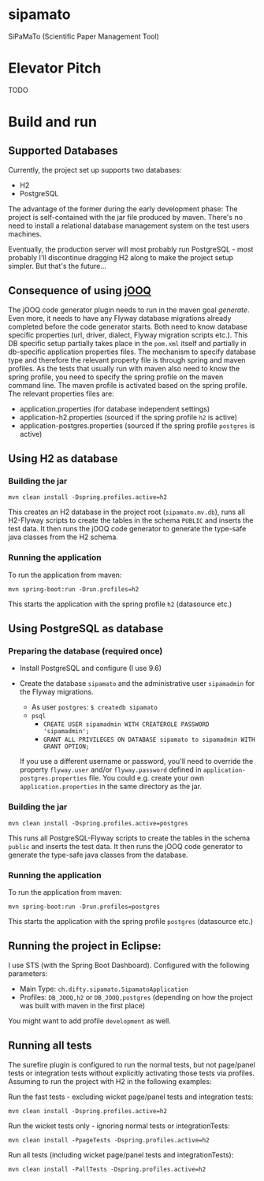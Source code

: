 # sipamato

SiPaMaTo (Scientific Paper Management Tool)

# Elevator Pitch

TODO

# Build and run

## Supported Databases

Currently, the project set up supports two databases:

* H2
* PostgreSQL

The advantage of the former during the early development phase: The project is self-contained with the jar file produced by maven. There's no need to install a relational database management system on the test users machines.

Eventually, the production server will most probably run PostgreSQL - most probably I'll discontinue dragging H2 along to make the project setup simpler. But that's the future...

## Consequence of using [jOOQ](https://www.jooq.org/)

The jOOQ code generator plugin needs to run in the maven goal _generate_. Even more, it needs to have any Flyway database migrations already completed before the code generator starts. Both need to know database specific properties (url, driver, dialect, Flyway migration scripts etc.). This DB specific setup partially takes place in the `pom.xml` itself and partially in db-specific application properties files. The mechanism to specify database type and therefore the relevant property file is through spring and maven profiles. As the tests that usually run with maven also need to know the spring profile, you need to specify the spring profile on the maven command line. The maven profile is activated based on the spring profile. The relevant properties files are:

* application.properties (for database independent settings)
* application-h2.properties (sourced if the spring profile `h2` is active)
* application-postgres.properties (sourced if the spring profile `postgres` is active)

## Using H2 as database

### Building the jar

`mvn clean install -Dspring.profiles.active=h2`

This creates an H2 database in the project root (`sipamato.mv.db`), runs all H2-Flyway scripts to create the tables in the schema `PUBLIC` and inserts the test data. It then runs the jOOQ code generator to generate the type-safe java classes from the H2 schema.

### Running the application

To run the application from maven:

`mvn spring-boot:run -Drun.profiles=h2`

This starts the application with the spring profile `h2` (datasource etc.)

## Using PostgreSQL as database

### Preparing the database (required once)

* Install PostgreSQL and configure (I use 9.6)
* Create the database `sipamato` and the administrative user `sipamadmin` for the Flyway migrations.
  * As user `postgres`:
    `$ createdb sipamato`
  * `psql`
    * `CREATE USER sipamadmin WITH CREATEROLE PASSWORD 'sipamadmin';`
    * `GRANT ALL PRIVILEGES ON DATABASE sipamato to sipamadmin WITH GRANT OPTION;`
    
  If you use a different username or password, you'll need to override the property `flyway.user` and/or `flyway.password` defined in `application-postgres.properties` file. You could e.g. create your own `application.properties` in the same directory as the jar.
    
### Building the jar

`mvn clean install -Dspring.profiles.active=postgres`

This runs all PostgreSQL-Flyway scripts to create the tables in the schema `public` and inserts the test data. It then runs the jOOQ code generator to generate the type-safe java classes from the database.

### Running the application

To run the application from maven:

`mvn spring-boot:run -Drun.profiles=postgres`

This starts the application with the spring profile `postgres` (datasource etc.)


## Running the project in Eclipse:

I use STS (with the Spring Boot Dashboard). Configured with the following parameters:

* Main Type: `ch.difty.sipamato.SipamatoApplication`
* Profiles: `DB_JOOQ,h2` or `DB_JOOQ,postgres` (depending on how the project was built with maven in the first place)

You might want to add profile `development` as well.


## Running all tests

The surefire plugin is configured to run the normal tests, but not page/panel tests or integration tests without explicitly activating those tests via profiles. Assuming to run the project with H2 in the following examples:

Run the fast tests - excluding wicket page/panel tests and integration tests:

`mvn clean install -Dspring.profiles.active=h2`

Run the wicket tests only - ignoring normal tests or integrationTests:

`mvn clean install -PpageTests -Dspring.profiles.active=h2`

Run all tests (including wicket page/panel tests and integrationTests):

`mvn clean install -PallTests -Dspring.profiles.active=h2`
